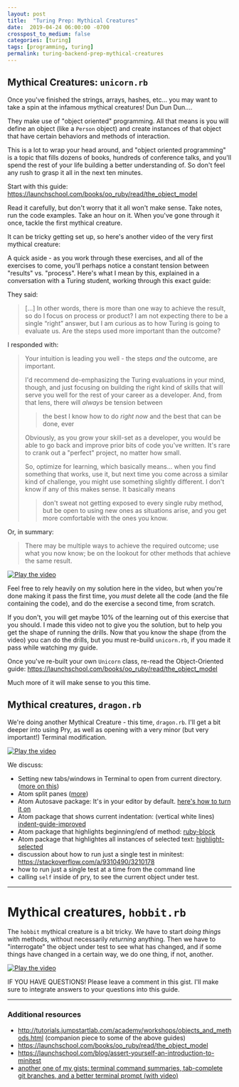 ```yaml
---
layout: post
title:  "Turing Prep: Mythical Creatures"
date:  2019-04-24 06:00:00 -0700
crosspost_to_medium: false
categories: [turing]
tags: [programming, turing]
permalink: turing-backend-prep-mythical-creatures
---
```



## Mythical Creatures: `unicorn.rb`

Once you've finished the strings, arrays, hashes, etc... you may want to take a spin at the infamous mythical creatures! Dun Dun Dun....

They make use of "object oriented" programming. All that means is you will define an object (like a `Person` object) and create instances of that object that have certain behaviors and methods of interaction. 

This is a lot to wrap your head around, and "object oriented programming" is a topic that fills dozens of books, hundreds of conference talks, and you'll spend the rest of your life building a better understanding of. So don't feel any rush to grasp it all in the next ten minutes.

Start with this guide: https://launchschool.com/books/oo_ruby/read/the_object_model

Read it carefully, but don't worry that it all won't make sense. Take notes, run the code examples. Take an hour on it. When you've gone through it once, tackle the first mythical creature.

It can be tricky getting set up, so here's another video of the very first mythical creature:

A quick aside - as you work through these exercises, and all of the exercises to come, you'll perhaps notice a constant tension between "results" vs. "process". Here's what I mean by this, explained in a conversation with a Turing student, working through this exact guide:

They said:
>  [...] In other words, there is more than one way to achieve the result, so do I focus on process or product?  I am not expecting there to be a single “right” answer, but I am curious as to how Turing is going to evaluate us.  Are the steps used more important than the outcome?

I responded with:

> Your intuition is leading you well - the steps _and_ the outcome, are important.
>
> I'd recommend de-emphasizing the Turing evaluations in your mind, though, and just focusing on building the right kind of skills that will serve you well for the rest of your career as a developer. And, from that lens, there will _always_ be tension between
>> the best I know how to do _right now_
> and
>> the best that can be done, ever
>
> Obviously, as you grow your skill-set as a developer, you would be able to go back and improve prior bits of code you've written. It's rare to crank out a "perfect" project, no matter how small.
>
> So, optimize for learning, which basically means... when you find something that works, use it, but next time you come across a similar kind of challenge, you might use something slightly different.
> I don't know if any of this makes sense. It basically means
>> don't sweat not getting exposed to every single ruby method, but be open to using new ones as situations arise, and you get more comfortable with the ones you know.

Or, in summary:
> There may be multiple ways to achieve the required outcome; use what you now know; be on the lookout for other methods that achieve the same result.
 
[![Play the video][image1]][hyperlink1]

  [hyperlink1]: https://www.youtube.com/watch?v=mocwGsu41yw&feature=youtu.be
  [image1]: https://cl.ly/6999b5567673/2018-09-21%20at%2012.34%20AM.jpg (play the video)

Feel free to rely heavily on my solution here in the video, but when you're done making it pass the first time, you _must_ delete all the code (and the file containing the code), and do the exercise a second time, from scratch.

If you don't, you will get maybe 10% of the learning out of this exercise that you should. I made this video not to give you the solution, but to help you get the shape of running the drills. Now that you know the shape (from the video) you can do the drills, but you must re-build `unicorn.rb`, if you made it pass while watching my guide.

Once you've re-built your own `Unicorn` class, re-read the Object-Oriented guide: https://launchschool.com/books/oo_ruby/read/the_object_model

Much more of it will make sense to you this time. 

## Mythical creatures, `dragon.rb`

We're doing another Mythical Creature - this time, `dragon.rb`. I'll get a bit deeper into using Pry, as well as opening with a very minor (but very important!) Terminal modification.

[![Play the video][image2]][hyperlink2]

  [hyperlink2]: https://www.youtube.com/watch?v=NIPerY-xuCk&t
  [image2]: https://cl.ly/6f318d1c0f38/2018-09-24%20at%2010.38%20PM.jpg (Play the video)
  
  
We discuss: 

- Setting new tabs/windows in Terminal to open from current directory. ([more on this](https://apple.stackexchange.com/questions/178017/new-terminal-to-same-directory))
- Atom split panes ([more](https://flight-manual.atom.io/using-atom/sections/panes/))
- Atom Autosave package: It's in your editor by default. [here's how to turn it on](https://stackoverflow.com/questions/29902834/auto-save-in-atom-editor)
- Atom package that shows current indentation: (vertical white lines) [indent-guide-improved](https://atom.io/packages/indent-guide-improved)
- Atom package that highlights beginning/end of method: [ruby-block](https://atom.io/packages/ruby-block)
- Atom package that highlightes all instances of selected text: [highlight-selected](https://atom.io/packages/highlight-selected)
- discussion about how to run just a single test in minitest: https://stackoverflow.com/a/9310490/3210178
- how to run just a single test at a time from the command line
- calling `self` inside of pry, to see the current object under test. 

--------------------------------------------------


# Mythical creatures, `hobbit.rb`

The `hobbit` mythical creature is a bit tricky. We have to start _doing things_ with methods, without necessarily _returning_ anything. Then we have to "interrogate" the object under test to see what has changed, and if some things have changed in a certain way, we do one thing, if not, another.



[![Play the video][image3]][hyperlink3]

  [hyperlink3]: https://www.youtube.com/watch?v=uYGS-DCNR-0
  [image3]: https://cl.ly/f77bd736bbcc/2018-10-23%20at%205.46%20PM.jpg (Play the video)




IF YOU HAVE QUESTIONS! Please leave a comment in this gist. I'll make sure to integrate answers to your questions into this guide.

-----------------------------------





### Additional resources
 - http://tutorials.jumpstartlab.com/academy/workshops/objects_and_methods.html (companion piece to some of the above guides)
 - https://launchschool.com/books/oo_ruby/read/the_object_model
 - https://launchschool.com/blog/assert-yourself-an-introduction-to-minitest
 - [another one of my gists: terminal command summaries, tab-complete git branches, and a better terminal prompt (with video)](https://gist.github.com/josh-works/7f2e6c82d22dca6e9fbc029c8b17703d)

